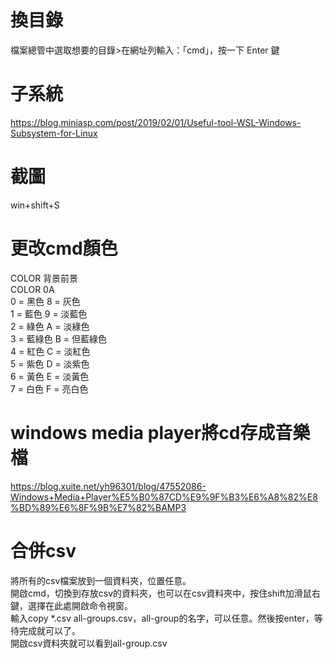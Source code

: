 # 換目錄  
檔案總管中選取想要的目錄>在網址列輸入：「cmd」，按一下 Enter 鍵  

# 子系統  
https://blog.miniasp.com/post/2019/02/01/Useful-tool-WSL-Windows-Subsystem-for-Linux  

# 截圖  
win+shift+S  

# 更改cmd顏色  
COLOR 背景前景  
COLOR 0A  
    0 = 黑色        8 = 灰色  
    1 = 藍色        9 = 淡藍色  
    2 = 綠色        A = 淡綠色  
    3 = 藍綠色      B = 但藍綠色  
    4 = 紅色        C = 淡紅色  
    5 = 紫色        D = 淡紫色  
    6 = 黃色        E = 淡黃色  
    7 = 白色        F = 亮白色  

# windows media player將cd存成音樂檔
https://blog.xuite.net/yh96301/blog/47552086-Windows+Media+Player%E5%B0%87CD%E9%9F%B3%E6%A8%82%E8%BD%89%E6%8F%9B%E7%82%BAMP3  

# 合併csv  
將所有的csv檔案放到一個資料夾，位置任意。  
開啟cmd，切換到存放csv的資料夾，也可以在csv資料夾中，按住shift加滑鼠右鍵，選擇在此處開啟命令視窗。  
輸入copy *.csv all-groups.csv，all-group的名字，可以任意。然後按enter，等待完成就可以了。  
開啟csv資料夾就可以看到all-group.csv  
